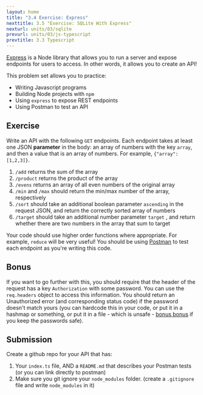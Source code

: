 ```yaml
---
layout: home
title: "3.4 Exercise: Express"
nexttitle: 3.5 "Exercise: SQLite With Express"
nexturl: units/03/sqlite
prevurl: units/03/js-typescript
prevtitle: 3.3 Typescript
--- 
```


[Express](https://expressjs.com/) is a Node library that allows you to run a server and expose endpoints for users to access. In other words, it allows you to create an API!

This problem set allows you to practice:

- Writing Javascript programs
- Building Node projects with `npm`
- Using `express` to expose REST endpoints
- Using Postman to test an API

## Exercise

Write an API with the following `GET` endpoints. Each endpoint takes at least one JSON **parameter** in the body: an array of numbers with the key `array`, and then a value that is an array of numbers. For example, `{"array": [1,2,3]}`.

1. `/add` returns the sum of the array
2. `/product` returns the product of the array
3. `/evens` returns an array of all even numbers of the original array
4. `/min` and `/max` should return the min/max number of the array, respectively
5. `/sort` should take an additional boolean parameter `ascending` in the request JSON, and return the correctly sorted array of numbers
6. `/target` should take an additional number parameter `target` , and return whether there are two numbers in the array that sum to target

Your code should use higher order functions where appropriate. For example, `reduce` will be very useful!
You should be using [Postman](https://www.postman.com/downloads/postman-agent/) to test each endpoint as you're writing this code.

## Bonus

If you want to go further with this, you should require that the header of the request has a key `Authorization` with some password. You can use the `req.headers` object to access this information. You should return an Unauthorized error (and corresponding status code) if the password doesn't match yours (you can hardcode this in your code, or put it in a hashmap or something, or put it in a file - which is unsafe - [bonus bonus](https://www.geeksforgeeks.org/node-js-crypto-createhash-method/) if you keep the passwords safe).

## Submission

Create a github repo for your API that has:

1. Your `index.ts` file, AND a `README.md` that describes your Postman tests (or you can link directly to postman)
2. Make sure you git ignore your `node_modules` folder. (create a `.gitignore` file and write `node_modules` in it)